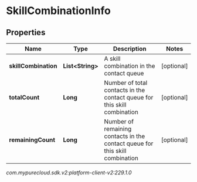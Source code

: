 # SkillCombinationInfo


## Properties

| Name | Type | Description | Notes |
| ------------ | ------------- | ------------- | ------------- |
| **skillCombination** | **List&lt;String&gt;** | A skill combination in the contact queue |  [optional] |
| **totalCount** | **Long** | Number of total contacts in the contact queue for this skill combination |  [optional] |
| **remainingCount** | **Long** | Number of remaining contacts in the contact queue for this skill combination |  [optional] |




_com.mypurecloud.sdk.v2:platform-client-v2:229.1.0_

